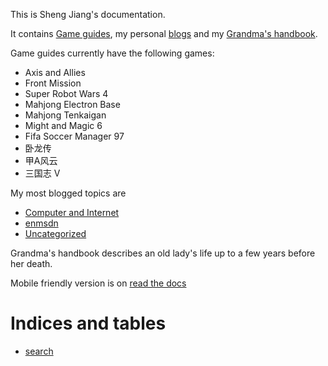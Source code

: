 This is Sheng Jiang's documentation.    

It contains [Game guides](build/html/games/index.html), my personal [blogs](build/html/blogs/index.html) and my [Grandma's handbook](build/html/grandma/index.html). 

Game guides currently have the following games:

* Axis and Allies
* Front Mission
* Super Robot Wars 4
* Mahjong Electron Base
* Mahjong Tenkaigan
* Might and Magic 6
* Fifa Soccer Manager 97
* 卧龙传
* 甲A风云
* 三国志 V

My most blogged topics are

* [Computer and Internet](build/html/blogs/category/computers-and-internet.html)
* [enmsdn](build/html/blogs/category/enmsdn.html)
* [Uncategorized](html/blogs/category/uncategorized.html)

Grandma's handbook describes an old lady's life up to a few years before her death.

Mobile friendly version is on [read the docs](https://jiangsheng.readthedocs.io/en/latest/README.html)


Indices and tables
==================
* [search](build/html/search.html)

